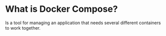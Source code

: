 # What is Docker Compose? 

Is a tool for managing an application that needs several different containers to work together.
